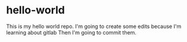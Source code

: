 # hello-world
This is my hello world repo.
I'm going to create some edits because I'm learning about gitlab
Then I'm going to commit them.
